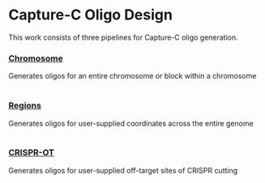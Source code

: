 # Capture-C Oligo Design
This work consists of three pipelines for Capture-C oligo generation.<br>
### <a href="https://github.com/jbkerry/OligoDesign/tree/master/Chromosome">__Chromosome__</a>
Generates oligos for an entire chromosome or block within a chromosome<br><br>
### <a href="https://github.com/jbkerry/OligoDesign/tree/master/Regions">__Regions__</a>
Generates oligos for user-supplied coordinates across the entire genome<br><br>
### <a href="https://github.com/jbkerry/OligoDesign/tree/master/CRISPR-OT">__CRISPR-OT__</a>
Generates oligos for user-supplied off-target sites of CRISPR cutting<br>

